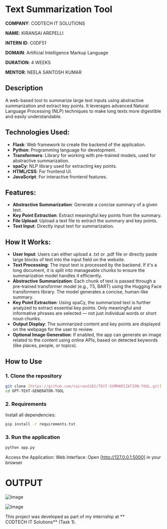 # Text Summarization Tool

**COMPANY**: CODTECH IT SOLUTIONS

**NAME**: KIRANSAI AREPELLI

**INTERN ID**: C0DF51

**DOMAIN**: Artificial Intelligence Markup Language

**DURATION**: 4 WEEKS

**MENTOR**: NEELA SANTOSH KUMAR

## Description
A web-based tool to summarize large text inputs using abstractive summarization and extract key points.  It leverages advanced Natural Language Processing (NLP) techniques to make long texts more digestible and easily understandable.

## Technologies Used:
- **Flask**: Web framework to create the backend of the application.
- **Python**: Programming language for development.
- **Transformers**: Library for working with pre-trained models, used for abstractive summarization.
- **spaCy**: NLP library used for extracting key points.
- **HTML/CSS**: For frontend UI.
- **JavaScript**: For interactive frontend features.

## Features:
- **Abstractive Summarization**: Generate a concise summary of a given text.
- **Key Point Extraction**: Extract meaningful key points from the summary.
- **File Upload**: Upload a text file to extract the summary and key points.
- **Text Input**: Directly input text for summarization.

## How It Works:
- **User Input**:
Users can either upload a .txt or .pdf file or directly paste large blocks of text into the input field on the website.
- **Text Processing**:
The input text is processed by the backend. If it's a long document, it is split into manageable chunks to ensure the summarization model handles it efficiently.
- **Abstractive Summarization**:
Each chunk of text is passed through a pre-trained transformer model (e.g., T5, BART) using the Hugging Face transformers library. The model generates a concise, human-like summary.
- **Key Point Extraction**:
Using spaCy, the summarized text is further analyzed to extract essential key points. Only meaningful and informative phrases are selected — not just individual words or short noun chunks.
- **Output Display**:
The summarized content and key points are displayed on the webpage for the user to review.
- **Optional Image Generation**:
If enabled, the app can generate an image related to the content using online APIs, based on detected keywords (like places, people, or topics).

##  How to Use

### 1. **Clone the repository**

```bash
git clone [https://github.com/sairao4102/TEXT-SUMMARIZATION-TOOL.git]
cd GPT-TEXT-GENERATOR-TOOL
```

### 2.  Requirements

Install all dependencies:

```bash
pip install -r requirements.txt
```
### 3. **Run the application**

```bash
python app.py
```

Access the Application:
Web Interface: Open [http://127.0.0.1:5000] in your browser

# OUTPUT

![Image](https://github.com/user-attachments/assets/90fe170d-8967-41ac-8ced-37c0edc9ccd8)

![Image](https://github.com/user-attachments/assets/fa6a395b-cd0e-4398-a117-94c9b71e85f1)


This project was developed as part of my internship at ** CODTECH IT Solutions** (Task 1). 
